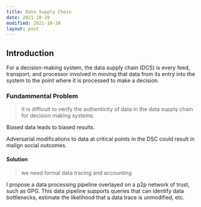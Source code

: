 ```yaml
---
title: Data Supply Chain
date: 2021-10-28
modified: 2021-10-28
layout: post
---
```


## Introduction

For a decision-making system, the data supply chain (DCS) is every feed, transport, and processor involved in moving that data from its entry into the system to the point where it is processed to make a decision.

### Fundammental Problem

> It is difficult to verify the authenticity of data in the data supply chain for decision making systems.

Biased data leads to biased results.

Adversarial modifications to data at critical points in the DSC could result in malign social outcomes.

#### Solution

> we need formal data tracing and accounting

I propose a data processing pipeline overlayed on a p2p network of trust, such as GPG. This data pipeline supports queries that can identify data bottlenecks, estimate the likelihood that a data trace is unmodified, etc.